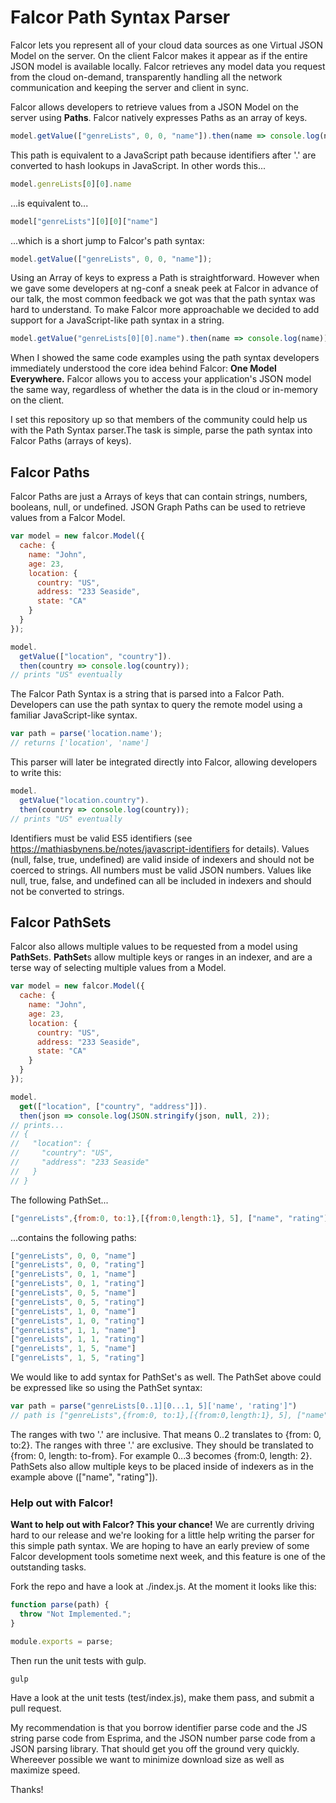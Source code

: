 # Falcor Path Syntax Parser

Falcor lets you represent all of your cloud data sources as one Virtual JSON Model on the server. On the client Falcor makes it appear as if the entire JSON model is available locally. Falcor retrieves any model data you request from the cloud on-demand, transparently handling all the network communication and keeping the server and client in sync.

Falcor allows developers to retrieve values from a JSON Model on the server using **Paths**. Falcor natively expresses Paths as an array of keys.

```JavaScript
model.getValue(["genreLists", 0, 0, "name"]).then(name => console.log(name)); // Prints "Die Hard"
```
This path is equivalent to a JavaScript path because identifiers after '.' are converted to hash lookups in JavaScript. In other words this...

```JavaScript
model.genreLists[0][0].name
```
...is equivalent to...
```JavaScript
model["genreLists"][0][0]["name"]
```
...which is a short jump to Falcor's path syntax:
```JavaScript
model.getValue(["genreLists", 0, 0, "name"]);
```
Using an Array of keys to express a Path is straightforward. However when we gave some developers at ng-conf a sneak peek at Falcor in advance of our talk, the most common feedback we got was that the path syntax was hard to understand. To make Falcor more approachable we decided to add support for a JavaScript-like path syntax in a string.

```JavaScript
model.getValue("genreLists[0][0].name").then(name => console.log(name)); // Prints "Die Hard"
```

When I showed the same code examples using the path syntax developers immediately understood the core idea behind Falcor: **One Model Everywhere.**  Falcor allows you to access your application's JSON model the same way, regardless of whether the data is in the cloud or in-memory on the client. 

I set this repository up so that members of the community could help us with the Path Syntax parser.The task is simple, parse the path syntax into Falcor Paths (arrays of keys).

## Falcor Paths

Falcor Paths are just a Arrays of keys that can contain strings, numbers, booleans, null, or undefined. JSON Graph Paths can be used to retrieve values from a Falcor Model.

```JavaScript
var model = new falcor.Model({
  cache: {
    name: "John",
    age: 23,
    location: {
      country: "US",
      address: "233 Seaside",
      state: "CA"
    }
  }
});

model.
  getValue(["location", "country"]).
  then(country => console.log(country));
// prints "US" eventually
```
The Falcor Path Syntax is a string that is parsed into a Falcor Path.  Developers can use the path syntax to query the remote model using a familiar JavaScript-like syntax.

```JavaScript
var path = parse('location.name');
// returns ['location', 'name']
```

This parser will later be integrated directly into Falcor, allowing developers to write this:

```JavaScript
model.
  getValue("location.country").
  then(country => console.log(country));
// prints "US" eventually
```

Identifiers must be valid ES5 identifiers (see https://mathiasbynens.be/notes/javascript-identifiers for details). Values (null, false, true, undefined) are valid inside of indexers and should not be coerced to strings. All numbers must be valid JSON numbers. Values like null, true, false, and undefined can all be included in indexers and should not be converted to strings.

## Falcor PathSets

Falcor also allows multiple values to be requested from a model using **PathSet**s. **PathSet**s allow multiple keys or ranges in an indexer, and are a terse way of selecting multiple values from a Model.

```JavaScript
var model = new falcor.Model({
  cache: {
    name: "John",
    age: 23,
    location: {
      country: "US",
      address: "233 Seaside",
      state: "CA"
    }
  }
});

model.
  get(["location", ["country", "address"]]).
  then(json => console.log(JSON.stringify(json, null, 2));
// prints...
// {
//   "location": {
//     "country": "US",
//     "address": "233 Seaside"
//   }
// }
```

The following PathSet...
```JavaScript
["genreLists",{from:0, to:1},[{from:0,length:1}, 5], ["name", "rating"]]
```
...contains the following paths:
```JavaScript
["genreLists", 0, 0, "name"]
["genreLists", 0, 0, "rating"]
["genreLists", 0, 1, "name"]
["genreLists", 0, 1, "rating"]
["genreLists", 0, 5, "name"]
["genreLists", 0, 5, "rating"]
["genreLists", 1, 0, "name"]
["genreLists", 1, 0, "rating"]
["genreLists", 1, 1, "name"]
["genreLists", 1, 1, "rating"]
["genreLists", 1, 5, "name"]
["genreLists", 1, 5, "rating"]
````

We would like to add syntax for PathSet's as well. The PathSet above could be expressed like so using the PathSet syntax:

```JavaScript
var path = parse("genreLists[0..1][0...1, 5]['name', 'rating']")
// path is ["genreLists",{from:0, to:1},[{from:0,length:1}, 5], ["name", "rating"]]
```

The ranges with two '.' are inclusive. That means 0..2 translates to {from: 0, to:2}. The ranges with three '.' are exclusive. They should be translated to {from: 0, length: to-from}. For example 0...3 becomes {from:0, length: 2}. PathSets also allow multiple keys to be placed inside of indexers as in the example above (["name", "rating"]).

### Help out with Falcor!

**Want to help out with Falcor? This your chance!** We are currently driving hard to our release and we're looking for a little help writing the parser for this simple path syntax.  We are hoping to have an early preview of some Falcor development tools sometime next week, and this feature is one of the outstanding tasks. 

Fork the repo and have a look at ./index.js. At the moment it looks like this:

```JavaScript
function parse(path) {
  throw "Not Implemented.";
}

module.exports = parse;
```

Then run the unit tests with gulp.
```
gulp
```

Have a look at the unit tests (test/index.js), make them pass, and submit a pull request.

My recommendation is that you borrow identifier parse code and the JS string parse code from Esprima, and the JSON number parse code from a JSON parsing library. That should get you off the ground very quickly. Whereever possible we want to  minimize download size as well as maximize speed.

Thanks!
